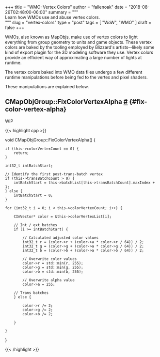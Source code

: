+++
title     = "WMO: Vertex Colors"
author    = "fallenoak"
date      = "2018-08-26T02:48:00-06:00"
summary   = """\
            Learn how WMOs use and abuse vertex colors. \
            """
slug      = "vertex-colors"
type      = "post"
tags      = [ "WoW", "WMO" ]
draft     = false
+++

WMOs, also known as MapObjs, make use of vertex colors to light everything from group geometry to
units and game objects. These vertex colors are baked by the tooling employed by Blizzard's
artists--likely some kind of export plugin for the 3D modeling software they use. Vertex colors
provide an efficient way of approximating a large number of lights at runtime.

The vertex colors baked into WMO data files undergo a few different runtime manipulations before
being fed to the vertex and pixel shaders.

These manipulations are explained below.

## CMapObjGroup::FixColorVertexAlpha [#](#fix-color-vertex-alpha) {#fix-color-vertex-alpha}

WIP

{{< highlight cpp >}}

void CMapObjGroup::FixColorVertexAlpha() {

    if (this->colorVertexCount == 0) {
        return;
    }

    int32_t intBatchStart;

    // Identify the first post-trans-batch vertex
    if (this->transBatchCount > 0) {
        intBatchStart = this->batchList[this->transBatchCount].maxIndex + 1;
    } else {
        intBatchStart = 0;
    }

    for (int32_t i = 0; i < this->colorVertexCount; i++) {

        CImVector* color = &this->colorVertexList[i];

        // Int / ext batches
        if (i >= intBatchStart) {

            // Calculated adjusted color values
            int32_t r = (color->r + (color->a * color->r / 64)) / 2;
            int32_t g = (color->g + (color->a * color->g / 64)) / 2;
            int32_t b = (color->b + (color->a * color->b / 64)) / 2;

            // Overwrite color values
            color->r = std::min(r, 255);
            color->g = std::min(g, 255);
            color->b = std::min(b, 255);

            // Overwrite alpha value
            color->a = 255;

        // Trans batches
        } else {

            color->r /= 2;
            color->g /= 2;
            color->b /= 2;

        }

    }

}

{{< /highlight >}}
